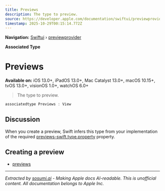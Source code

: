 ```yaml
---
title: Previews
description: The type to preview.
source: https://developer.apple.com/documentation/swiftui/previewprovider/previews-swift.associatedtype
timestamp: 2025-10-29T00:15:14.772Z
---
```


**Navigation:** [Swiftui](/documentation/swiftui) › [previewprovider](/documentation/swiftui/previewprovider)

**Associated Type**

# Previews

**Available on:** iOS 13.0+, iPadOS 13.0+, Mac Catalyst 13.0+, macOS 10.15+, tvOS 13.0+, visionOS 1.0+, watchOS 6.0+

> The type to preview.

```swift
associatedtype Previews : View
```

## Discussion

When you create a preview, Swift infers this type from your implementation of the required [previews-swift.type.property](/documentation/swiftui/previewprovider/previews-swift.type.property) property.

## Creating a preview

- [previews](/documentation/swiftui/previewprovider/previews-swift.type.property)

---

*Extracted by [sosumi.ai](https://sosumi.ai) - Making Apple docs AI-readable.*
*This is unofficial content. All documentation belongs to Apple Inc.*
